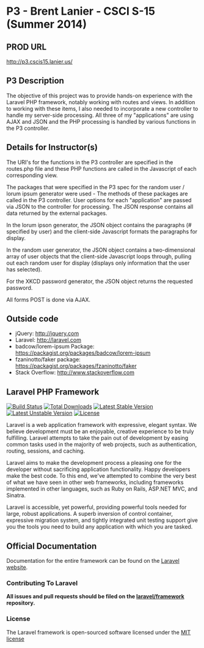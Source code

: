# P3 - Brent Lanier - CSCI S-15 (Summer 2014)

## PROD URL
<http://p3.cscis15.lanier.us/>

## P3 Description

The objective of this project was to provide hands-on experience with the Laravel PHP framework, notably working with routes and views.  In addition to working with these items, I also needed to incorporate a new controller to handle my server-side processing.  All three of my "applications" are using AJAX and JSON and the PHP processing is handled by various functions in the P3 controller.

## Details for Instructor(s)

The URI's for the functions in the P3 controller are specified in the routes.php file and these PHP functions are called in the Javascript of each corresponding view.

The packages that were specified in the P3 spec for the random user / lorum ipsum generator were used - The methods of these packages are called in the P3 controller.  User options for each "application" are passed via JSON to the controller for processing.  The JSON response contains all data returned by the external packages.

In the lorum ipson generator, the JSON object contains the paragraphs (# specified by user) and the client-side Javascript formats the paragraphs for display.

In the random user generator, the JSON object contains a two-dimensional array of user objects that the client-side Javascript loops through, pulling out each random user for display (displays only information that the user has selected).

For the XKCD password generator, the JSON object returns the requested password.

All forms POST is done via AJAX.

## Outside code
* jQuery:  http://jquery.com
* Laravel:  http://laravel.com
* badcow/lorem-ipsum Package:  https://packagist.org/packages/badcow/lorem-ipsum
* fzaninotto/faker package:  https://packagist.org/packages/fzaninotto/faker
* Stack Overflow:  http://www.stackoverflow.com

## Laravel PHP Framework

[![Build Status](https://travis-ci.org/laravel/framework.svg)](https://travis-ci.org/laravel/framework)
[![Total Downloads](https://poser.pugx.org/laravel/framework/downloads.svg)](https://packagist.org/packages/laravel/framework)
[![Latest Stable Version](https://poser.pugx.org/laravel/framework/v/stable.svg)](https://packagist.org/packages/laravel/framework)
[![Latest Unstable Version](https://poser.pugx.org/laravel/framework/v/unstable.svg)](https://packagist.org/packages/laravel/framework)
[![License](https://poser.pugx.org/laravel/framework/license.svg)](https://packagist.org/packages/laravel/framework)

Laravel is a web application framework with expressive, elegant syntax. We believe development must be an enjoyable, creative experience to be truly fulfilling. Laravel attempts to take the pain out of development by easing common tasks used in the majority of web projects, such as authentication, routing, sessions, and caching.

Laravel aims to make the development process a pleasing one for the developer without sacrificing application functionality. Happy developers make the best code. To this end, we've attempted to combine the very best of what we have seen in other web frameworks, including frameworks implemented in other languages, such as Ruby on Rails, ASP.NET MVC, and Sinatra.

Laravel is accessible, yet powerful, providing powerful tools needed for large, robust applications. A superb inversion of control container, expressive migration system, and tightly integrated unit testing support give you the tools you need to build any application with which you are tasked.

## Official Documentation

Documentation for the entire framework can be found on the [Laravel website](http://laravel.com/docs).

### Contributing To Laravel

**All issues and pull requests should be filed on the [laravel/framework](http://github.com/laravel/framework) repository.**

### License

The Laravel framework is open-sourced software licensed under the [MIT license](http://opensource.org/licenses/MIT)
